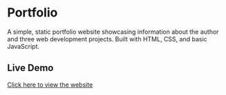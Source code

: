 # Portfolio  
A simple, static portfolio website showcasing information about the author and three web development projects. Built with HTML, CSS, and basic JavaScript.
  
## Live Demo  
[Click here to view the website](https://your-portfolio-link-here/)
